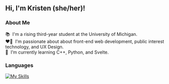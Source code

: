 ## Hi, I'm Kristen (she/her)! 

### About Me   

📚 &nbsp;I'm a rising third-year student at the University of Michigan.  
❤️‍🔥 &nbsp;I'm passionate about about front-end web development, public interest technology, and UX Design.  
🌱 &nbsp;I’m currently learning C++, Python, and Svelte.      

<!-- ### Github Analytics
[![Kristen's GitHub stats](https://github-readme-stats.vercel.app/api?username=eth1cal-ai)](https://github.com/anuraghazra/github-readme-stats)
![Top Langs](https://github-readme-stats.vercel.app/api/top-langs/?username=eth1cal-ai&layout=compact) -->
### Languages
[![My Skills](https://skillicons.dev/icons?i=cpp,py,svelte,r&theme=light)](https://skillicons.dev)
